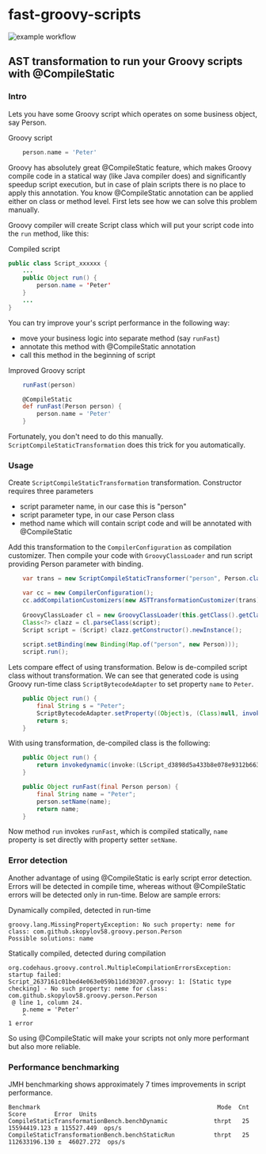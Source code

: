# fast-groovy-scripts

![example workflow](https://github.com/skopylov58/fast-groovy-scripts/actions/workflows/gradle.yml/badge.svg) 

## AST transformation to run your Groovy scripts with @CompileStatic

### Intro 

Lets you have some Groovy script which operates on some business object, say Person.

Groovy script
```groovy
    person.name = 'Peter'
```

Groovy has absolutely great @CompileStatic feature, which makes Groovy compile code in a statical way (like Java compiler does) and significantly speedup script execution, but in case of plain scripts there is no place to apply this annotation. You know @CompileStatic annotation can be applied either on class or method level. First lets see how we can solve this problem manually.

Groovy compiler will create Script class which will put your script code into the `run` method, like this:

Compiled script 
```java
public class Script_xxxxxx {
    ...
    public Object run() {
        person.name = 'Peter'
    }
    ...
}
```

You can try improve your's script performance in the following way:

- move your business logic into separate method (say `runFast`)
- annotate this method with @CompileStatic annotation
- call this method in the beginning of script

Improved Groovy script
```groovy
    runFast(person)

    @CompileStatic
    def runFast(Person person) {
        person.name = 'Peter'
    }
```

Fortunately, you don't need to do this manually. `ScriptCompileStaticTransformation` does this trick for you automatically.

### Usage

Create `ScriptCompileStaticTransformation` transformation. Constructor requires three parameters

- script parameter name, in our case this is "person"
- script parameter type, in our case Person class
- method name which will contain script code and will be annotated with @CompileStatic

Add this transformation to the `CompilerConfiguration` as compilation customizer. Then compile your code with `GroovyClassLoader` and run script providing Person parameter with binding.

```java
    var trans = new ScriptCompileStaticTransformer("person", Person.class.getName(), "runFast");

    var cc = new CompilerConfiguration();
    cc.addCompilationCustomizers(new ASTTransformationCustomizer(trans));
                
    GroovyClassLoader cl = new GroovyClassLoader(this.getClass().getClassLoader(), cc);
    Class<?> clazz = cl.parseClass(script);
    Script script = (Script) clazz.getConstructor().newInstance();
        
    script.setBinding(new Binding(Map.of("person", new Person)));
    script.run();
```

Lets compare effect of using transformation. Below is de-compiled script class without transformation. We can see that generated code is using Groovy run-time class `ScriptBytecodeAdapter` to set property `name` to `Peter`.

```java
    public Object run() {
        final String s = "Peter";
        ScriptBytecodeAdapter.setProperty((Object)s, (Class)null, invokedynamic(getProperty:(LScript_d3898d5a433b8e078e9312b6638140ff;)Ljava/lang/Object;, this), (String)"name");
        return s;
    }

```

With using transformation, de-compiled class is the following:

```java
    public Object run() {
        return invokedynamic(invoke:(LScript_d3898d5a433b8e078e9312b6638140ff;Ljava/lang/Object;)Ljava/lang/Object;, this, invokedynamic(getProperty:(LScript_d3898d5a433b8e078e9312b6638140ff;)Ljava/lang/Object;, this));
    }

    public Object runFast(final Person person) {
		final String name = "Peter";
		person.setName(name);
		return name;
	}

```
Now method `run` invokes `runFast`, which is compiled statically, `name` property is set directly with property setter `setName`.

### Error detection

Another advantage of using @CompileStatic is early script error detection. Errors will be detected in compile time, whereas without @CompileStatic errors will be detected only in run-time. Below are sample errors:

Dynamically compiled, detected in run-time
```
groovy.lang.MissingPropertyException: No such property: neme for class: com.github.skopylov58.groovy.person.Person
Possible solutions: name
```

Statically compiled, detected during compilation
```
org.codehaus.groovy.control.MultipleCompilationErrorsException: startup failed:
Script_2637161c01bed4e063e059b11dd30207.groovy: 1: [Static type checking] - No such property: neme for class: com.github.skopylov58.groovy.person.Person
 @ line 1, column 24.
    p.neme = 'Peter'
    ^
1 error
```

So using @CompileStatic will make your scripts not only more performant but also more reliable.

### Performance benchmarking

JMH benchmarking shows approximately 7 times improvements in script performance.

```
Benchmark                                                  Mode  Cnt          Score        Error  Units
CompileStaticTransformationBench.benchDynamic             thrpt   25   15594419.123 ± 115527.449  ops/s
CompileStaticTransformationBench.benchStaticRun           thrpt   25  112633196.130 ±  46027.272  ops/s

```








